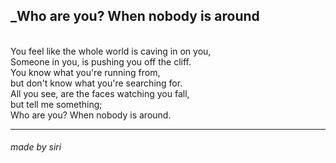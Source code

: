 ## _Who are you? When nobody is around

<br/>You feel like the whole world is caving in on you,
<br/>Someone in you, is pushing you off the cliff.
<br/>You know what you're running from,
<br/>but don't know what you're searching for.
<br/>All you see, are the faces watching you fall,
<br/>but tell me something;
<br/>Who are you? When nobody is around.

---
###### made by siri
